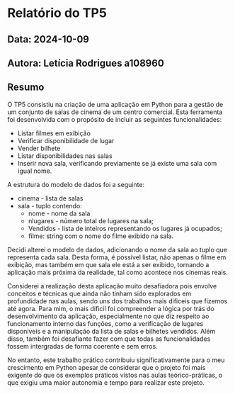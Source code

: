 # Relatório do TP5
## Data: 2024-10-09
## Autora: Letícia Rodrigues a108960

## Resumo

O TP5 consistiu na criação de uma aplicação em Python para a gestão de um conjunto de salas de cinema de um centro comercial. Esta ferramenta foi desenvolvida com o propósito de incluir as seguintes funcionalidades: 
* Listar filmes em exibição
* Verificar disponibilidade de lugar
* Vender bilhete 
* Listar disponibilidades nas salas
* Inserir nova sala,  verificando previamente se já existe uma sala com igual nome.

A estrutura do modelo de dados foi a seguinte:
* cinema - lista de salas
* sala - tuplo contendo:
    * nome -  nome da sala
    * nlugares - número total de lugares na sala;
    * Vendidos - lista de inteiros representando os lugares já ocupados;
    * filme: string com o nome do filme exibido na sala.

Decidi alterei o modelo de dados, adicionando o nome da sala ao tuplo que representa cada sala. Desta forma, é possível listar, não apenas o filme em exibição, mas também em que sala ele está a ser exibido, tornando a aplicação mais próxima da realidade, tal como acontece nos cinemas reais.

Considerei a realização desta aplicação muito desafiadora pois envolve conceitos e técnicas que ainda não tinham sido explorados em profundidade nas aulas, sendo uns dos trabalhos mais dificeis que fizemos até agora. Para mim, o mais dificil foi compreender a lógica por trás do desenvolvimento da aplicação, especialmente no que diz respeito ao funcionamento interno das funções, como a verificação de lugares disponíveis e a manipulação da lista de salas e bilhetes vendidos. Além disso, também foi desafiante fazer com que todas as funcionalidades fossem intergradas de forma coerente e sem erros.

No entanto, este trabalho prático contribuiu significativamente para o meu crescimento em Python apesar de considerar que o projeto foi mais exigente do que os exemplos práticos vistos nas aulas teórico-práticas, o que exigiu uma maior autonomia e tempo para realizar este projeto.
